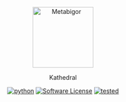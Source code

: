 <p align="center">
  <img alt="Metabigor" src="https://kathedral.cybsecgroup.com/img/kathedral.png" height="140" />
  <p align="center">Kathedral</p>
  <p align="center">
    <a href="https://github.com/j3ssie/Metabigor"><img alt="python" src="https://img.shields.io/badge/python-3.6%2B-blue.svg"></a>
    <a href=""><img alt="Software License" src="https://img.shields.io/badge/license-MIT-brightgreen.svg?style=flat-square"></a>
    <a href=""><img alt="tested" src="https://img.shields.io/badge/tested-Linux%2fOSX-red.svg"></a>
  </p>
</p>
